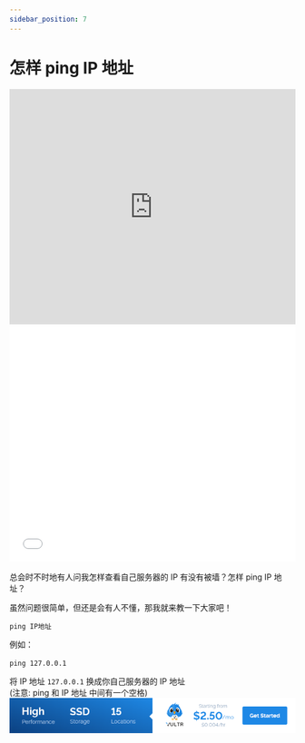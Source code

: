 ```yaml
---
sidebar_position: 7
---
```


# 怎样 ping IP 地址

<iframe width="100%" height="415" src="https://www.youtube.com/embed/0wQ7y3xxnJY" frameborder="0" allow="autoplay; encrypted-media" allowfullscreen></iframe>
<iframe width="100%" height="415" src="//player.bilibili.com/player.html?aid=22656072&cid=37592692&page=1" scrolling="no" border="0" frameborder="no" framespacing="0" allowfullscreen="true"></iframe>

总会时不时地有人问我怎样查看自己服务器的 IP 有没有被墙？怎样 ping IP 地址？

虽然问题很简单，但还是会有人不懂，那我就来教一下大家吧！

`ping IP地址`

例如：

`ping 127.0.0.1`

将 IP 地址 `127.0.0.1` 换成你自己服务器的 IP 地址<br />
(注意: ping 和 IP 地址 中间有一个空格)
<a href="https://www.vultr.com/?ref=9634529-9J">![](./images/banner_1.png)</a>
